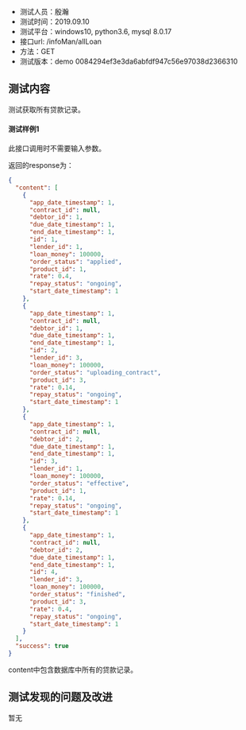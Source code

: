 + 测试人员：殷瀚
+ 测试时间：2019.09.10
+ 测试平台：windows10, python3.6, mysql 8.0.17
+ 接口url: /infoMan/allLoan
+ 方法：GET
+ 测试版本：demo 0084294ef3e3da6abfdf947c56e97038d2366310

## 测试内容

测试获取所有贷款记录。

#### 测试样例1

此接口调用时不需要输入参数。

返回的response为：

``` json
{
  "content": [
    {
      "app_date_timestamp": 1,
      "contract_id": null,
      "debtor_id": 1,
      "due_date_timestamp": 1,
      "end_date_timestamp": 1,
      "id": 1,
      "lender_id": 1,
      "loan_money": 100000,
      "order_status": "applied",
      "product_id": 1,
      "rate": 0.4,
      "repay_status": "ongoing",
      "start_date_timestamp": 1
    },
    {
      "app_date_timestamp": 1,
      "contract_id": null,
      "debtor_id": 1,
      "due_date_timestamp": 1,
      "end_date_timestamp": 1,
      "id": 2,
      "lender_id": 3,
      "loan_money": 100000,
      "order_status": "uploading_contract",
      "product_id": 3,
      "rate": 0.14,
      "repay_status": "ongoing",
      "start_date_timestamp": 1
    },
    {
      "app_date_timestamp": 1,
      "contract_id": null,
      "debtor_id": 2,
      "due_date_timestamp": 1,
      "end_date_timestamp": 1,
      "id": 3,
      "lender_id": 1,
      "loan_money": 100000,
      "order_status": "effective",
      "product_id": 1,
      "rate": 0.14,
      "repay_status": "ongoing",
      "start_date_timestamp": 1
    },
    {
      "app_date_timestamp": 1,
      "contract_id": null,
      "debtor_id": 2,
      "due_date_timestamp": 1,
      "end_date_timestamp": 1,
      "id": 4,
      "lender_id": 3,
      "loan_money": 100000,
      "order_status": "finished",
      "product_id": 3,
      "rate": 0.4,
      "repay_status": "ongoing",
      "start_date_timestamp": 1
    }
  ],
  "success": true
}
```

content中包含数据库中所有的贷款记录。

## 测试发现的问题及改进

暂无
